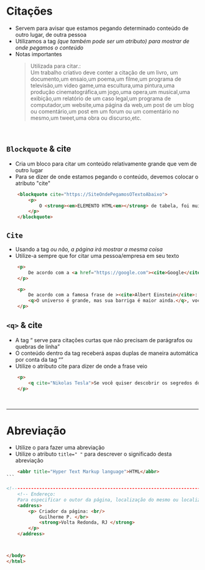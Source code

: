 # Citações
    
- Servem para avisar que estamos pegando determinado conteúdo de outro lugar, de outra pessoa
- Utilizamos a tag <cite> (que também pode ser um atributo) para mostrar de onde pegamos o conteúdo 
- Notas importantes
    >Utilizada para citar.: </br>
    Um trabalho criativo deve conter a citação de um livro, um documento,um ensaio,um poema,um filme,um programa de televisão,um video game,uma escultura,uma pintura,uma produção cinematográfica,um jogo,uma opera,um musical,uma exibição,um relatório de um caso legal,um programa de computador,um website,uma página da web,um post de um blog ou comentário,um post em um forum ou um comentário no mesmo,um tweet,uma obra ou discurso,etc.

</br>

## <code>Blockquote</code> & cite 
- Cria um bloco para citar um conteúdo relativamente grande que vem de outro lugar 
- Para se dizer de onde estamos pegando o conteúdo, devemos colocar o atributo "cite"       
```html
    <blockquote cite="https://SiteOndePegamosOTextoAbaixo">
        <p>
            O <strong><em>ELEMENTO HTML<em></strong> de tabela, foi muito utilizado durante anos para a construção de layouts. Mas bla bla bla..  
        </p> 
    </blockquote>
```

## <code>Cite</code>
- Usando a tag <cite> ou não, a página irá mostrar a mesma coisa
- Utilize-a sempre que for citar uma pessoa/empresa em seu texto
```html
    <p> 
        De acordo com a <a href="https://google.com"><cite>Google</cite></a>, o nosso planeta é grande
    </p>

    <p>
        De acordo com a famosa frase de ><cite>Albert Einstein</cite>:
        <q>O universo é grande, mas sua barriga é maior ainda.</q>, você é uma pessoa muito gorda. 
    </p>  

```

## <code>&lt;q&gt;</code> & cite 
- A tag <q> serve para citações curtas que não precisam de parágrafos ou quebras de linha
- O conteúdo dentro da tag receberá aspas duplas de maneira automática por conta da tag <q>
- Utilize o atributo cite para dizer de onde a frase veio

```html
    <p>
        <q cite="Nikolas Tesla">Se você quiser descobrir os segredos do Universo, pense em termos de energia, frequência e vibração.” “Não creio que haja uma emoção mais intensa para um inventor do que ver suas criações funcionando. Essas emoções fazem você esquecer de comer, de dormir, de tudo.” </q>
    </p>
```

</br>

____________________________________________________________

# Abreviação
- Utilize o <abbr> para fazer uma abreviação
- Utilize o atributo `title=" "` para descrever o significado desta abreviação

````html
    <abbr title="Hyper Text Markup language">HTML</abbr> 
```

<!--------------------------------------------------------------------------------------------------------------------------------------->
    <!-- Endereço:
    Para especificar o outor da página, localização do mesmo ou localização da empresa dona do site  -->
    <address>
        <p> Criador da página: <br/>
            Guilherme P. </br>
            <strong>Volta Redonda, RJ </strong>
        </p>
    </address>



</body>
</html>